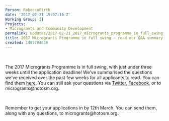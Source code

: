 ```yaml
---
Person: RebeccaFirth
date: '2017-02-21 19:07:16 Z'
Working Group: []
Projects:
- Microgrants and Community Development
permalink: updates/2017-02-21_2017_microgrants_programme_in_full_swing_-_read_our_q&a_summary
title: 2017 Microgrants Programme in full swing - read our Q&A summary
created: 1487704036
---
```

<p>&nbsp;</p><p>The 2017 Microgrants Programme is in full swing, with just under three weeks untill the application deadline! We've summarised the questions we've received over the past few weeks for all applicants to read. You can find them <a href="https://docs.google.com/document/d/1SVI_wxf0CbZ2pOOf8kuqREkZwvmxmSTp9i3jbHsBkCo/edit" target="_blank">here</a>. You can still ask your questions via <a href="https://twitter.com/hotosm" target="_blank">Twitter</a>, <a href="https://www.facebook.com/hotosm/">Facebook</a>, or to microgrants@hotosm.org.</p><p>&nbsp;</p><p>Remember to get your applications in by 12th March. You can send them, along with any questions, to microgrants@hotosm.org.</p>
